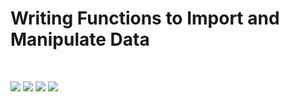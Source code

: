 # Writing Functions to Import and Manipulate Data

<br>

![](https://media0.giphy.com/media/l0HlSH2gsSrxJySnS/giphy.gif?cid=6c09b952391klwkacselc4ju6gr37wi4vu1tgtbput68gl39&ep=v1_gifs_search&rid=giphy.gif&ct=g)
![](https://media0.giphy.com/media/l0HlSH2gsSrxJySnS/giphy.gif?cid=6c09b952391klwkacselc4ju6gr37wi4vu1tgtbput68gl39&ep=v1_gifs_search&rid=giphy.gif&ct=g)
![](https://media0.giphy.com/media/l0HlSH2gsSrxJySnS/giphy.gif?cid=6c09b952391klwkacselc4ju6gr37wi4vu1tgtbput68gl39&ep=v1_gifs_search&rid=giphy.gif&ct=g) 
![](https://media0.giphy.com/media/l0HlSH2gsSrxJySnS/giphy.gif?cid=6c09b952391klwkacselc4ju6gr37wi4vu1tgtbput68gl39&ep=v1_gifs_search&rid=giphy.gif&ct=g)
